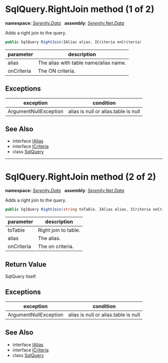 # SqlQuery.RightJoin method (1 of 2)
**namespace:** *[Serenity.Data](../../README.md#serenity.data-namespace)*   **assembly**: *[Serenity.Net.Data](../../README.md)*

Adds a right join to the query.

```csharp
public SqlQuery RightJoin(IAlias alias, ICriteria onCriteria)
```

| parameter | description |
| --- | --- |
| alias | The alias with table name/alias name. |
| onCriteria | The ON criteria. |

## Exceptions

| exception | condition |
| --- | --- |
| ArgumentNullException | alias is null or alias.table is null |

## See Also

* interface [IAlias](../IAlias.md)
* interface [ICriteria](../../Serenity/ICriteria.md)
* class [SqlQuery](../SqlQuery.md)

---

# SqlQuery.RightJoin method (2 of 2)
**namespace:** *[Serenity.Data](../../README.md#serenity.data-namespace)*   **assembly**: *[Serenity.Net.Data](../../README.md)*

Adds a right join to the query.

```csharp
public SqlQuery RightJoin(string toTable, IAlias alias, ICriteria onCriteria)
```

| parameter | description |
| --- | --- |
| toTable | Right join to table. |
| alias | The alias. |
| onCriteria | The on criteria. |

## Return Value

SqlQuery itself.

## Exceptions

| exception | condition |
| --- | --- |
| ArgumentNullException | alias is null or alias.table is null |

## See Also

* interface [IAlias](../IAlias.md)
* interface [ICriteria](../../Serenity/ICriteria.md)
* class [SqlQuery](../SqlQuery.md)